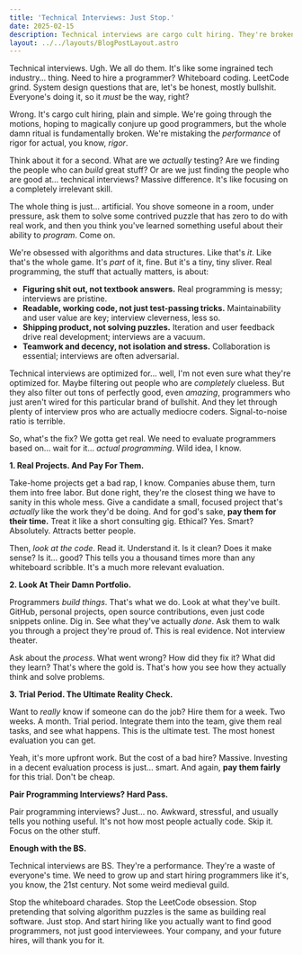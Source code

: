 ```yaml
---
title: 'Technical Interviews: Just Stop.'
date: 2025-02-15
description: Technical interviews are cargo cult hiring. They're broken, artificial, and mostly performance art. It's time to stop pretending they work and try something better.
layout: ../../layouts/BlogPostLayout.astro
---
```


Technical interviews.  Ugh.  We all do them.  It's like some ingrained tech industry… thing.  Need to hire a programmer?  Whiteboard coding.  LeetCode grind.  System design questions that are, let's be honest, mostly bullshit.  Everyone's doing it, so it *must* be the way, right?

Wrong.  It's cargo cult hiring, plain and simple.  We're going through the motions, hoping to magically conjure up good programmers, but the whole damn ritual is fundamentally broken.  We're mistaking the *performance* of rigor for actual, you know, *rigor*.

Think about it for a second.  What are we *actually* testing?  Are we finding the people who can *build* great stuff?  Or are we just finding the people who are good at… technical interviews?  Massive difference.  It's like focusing on a completely irrelevant skill.

The whole thing is just… artificial.  You shove someone in a room, under pressure, ask them to solve some contrived puzzle that has zero to do with real work, and then you think you've learned something useful about their ability to *program*.  Come on.

We're obsessed with algorithms and data structures.  Like that's *it*.  Like that's the whole game.  It's *part* of it, fine.  But it's a tiny, tiny sliver.  Real programming, the stuff that actually matters, is about:

*   **Figuring shit out, not textbook answers.** Real programming is messy; interviews are pristine.
*   **Readable, working code, not just test-passing tricks.**  Maintainability and user value are key; interview cleverness, less so.
*   **Shipping product, not solving puzzles.**  Iteration and user feedback drive real development; interviews are a vacuum.
*   **Teamwork and decency, not isolation and stress.**  Collaboration is essential; interviews are often adversarial.

Technical interviews are optimized for… well, I'm not even sure what they're optimized for.  Maybe filtering out people who are *completely* clueless.  But they also filter out tons of perfectly good, even *amazing*, programmers who just aren't wired for this particular brand of bullshit.  And they let through plenty of interview pros who are actually mediocre coders.  Signal-to-noise ratio is terrible.

So, what's the fix?  We gotta get real.  We need to evaluate programmers based on… wait for it… *actual programming*.  Wild idea, I know.

**1.  Real Projects.  And Pay For Them.**

Take-home projects get a bad rap, I know.  Companies abuse them, turn them into free labor.  But done right, they're the closest thing we have to sanity in this whole mess.  Give a candidate a small, focused project that's *actually* like the work they'd be doing.  And for god's sake, **pay them for their time.**  Treat it like a short consulting gig.  Ethical? Yes.  Smart? Absolutely.  Attracts better people.

Then, *look at the code*.  Read it.  Understand it.  Is it clean?  Does it make sense?  Is it… good?  This tells you a thousand times more than any whiteboard scribble.  It's a much more relevant evaluation.

**2.  Look At Their Damn Portfolio.**

Programmers *build things*.  That's what we do.  Look at what they've built.  GitHub, personal projects, open source contributions, even just code snippets online.  Dig in.  See what they've actually *done*.  Ask them to walk you through a project they're proud of.  This is real evidence.  Not interview theater.

Ask about the *process*.  What went wrong?  How did they fix it?  What did they learn?  That's where the gold is.  That's how you see how they actually think and solve problems.

**3.  Trial Period.  The Ultimate Reality Check.**

Want to *really* know if someone can do the job?  Hire them for a week.  Two weeks.  A month.  Trial period.  Integrate them into the team, give them real tasks, and see what happens.  This is the ultimate test.  The most honest evaluation you can get.

Yeah, it's more upfront work.  But the cost of a bad hire?  Massive.  Investing in a decent evaluation process is just… smart.  And again, **pay them fairly** for this trial.  Don't be cheap.

**Pair Programming Interviews?  Hard Pass.**

Pair programming interviews?  Just… no.  Awkward, stressful, and usually tells you nothing useful.  It's not how most people actually code.  Skip it.  Focus on the other stuff.

**Enough with the BS.**

Technical interviews are BS.  They're a performance.  They're a waste of everyone's time.  We need to grow up and start hiring programmers like it's, you know, the 21st century.  Not some weird medieval guild.

Stop the whiteboard charades.  Stop the LeetCode obsession.  Stop pretending that solving algorithm puzzles is the same as building real software.  Just stop.  And start hiring like you actually want to find good programmers, not just good interviewees.  Your company, and your future hires, will thank you for it.